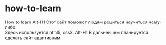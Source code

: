 # how-to-learn
How to learn
Alt-H1
Этот сайт поможет людям решиться научиться чему-либо.  
Здесь используется html5, css3.
Alt-H1
В дальнейшем планируется сделать сайт адаптивным.
